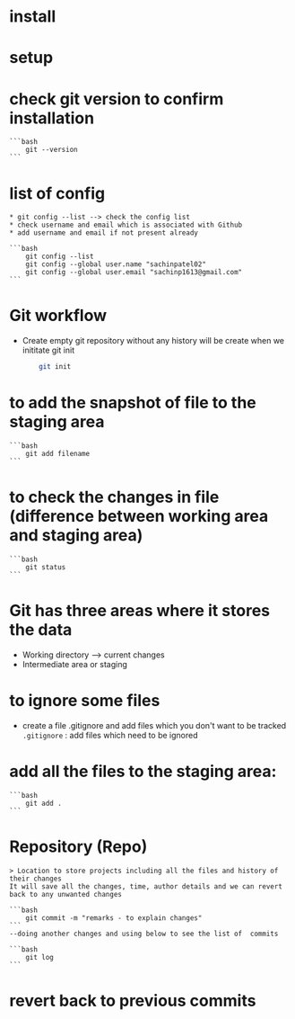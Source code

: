 
# install

# setup
# check git version to confirm installation
    ```bash
        git --version
    ```

# list of config
    * git config --list --> check the config list
    * check username and email which is associated with Github
    * add username and email if not present already

    ```bash
        git config --list
        git config --global user.name "sachinpatel02"
        git config --global user.email "sachinp1613@gmail.com"
    ```



# Git workflow
* Create empty git repository without any history will be create when we inititate git init

    ```bash
        git init
    ```
# to add the snapshot of file to the staging area
    ```bash
        git add filename
    ```
# to check the changes in file (difference between working area and staging area)
    ```bash
        git status
    ```
# Git has three areas where it stores the data
* Working directory --> current changes
* Intermediate area or staging

# to ignore some files
* create a file .gitignore and add files which you don't want to be tracked
    ` .gitignore` : add files which need to be ignored

# add all the files to the staging area:
    ```bash
        git add . 
    ```
# Repository (Repo)
    > Location to store projects including all the files and history of their changes
    It will save all the changes, time, author details and we can revert back to any unwanted changes

    ```bash
        git commit -m "remarks - to explain changes"
    ```
    --doing another changes and using below to see the list of  commits

    ```bash
        git log
    ```
# revert back to previous commits

